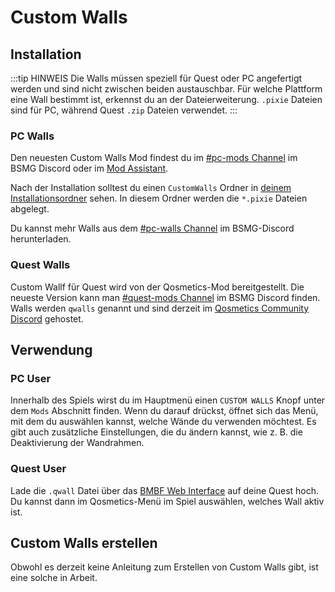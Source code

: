 # Custom Walls

## Installation
:::tip HINWEIS Die Walls müssen speziell für Quest oder PC angefertigt werden und sind nicht zwischen beiden austauschbar. Für welche Plattform eine Wall bestimmt ist, erkennst du an der Dateierweiterung. `.pixie` Dateien sind für PC, während Quest `.zip` Dateien verwendet. :::

### PC Walls
Den neuesten Custom Walls Mod findest du im [#pc-mods Channel](https://discord.gg/beatsabermods) im BSMG Discord oder im [Mod Assistant](https://github.com/Assistant/ModAssistant).

Nach der Installation solltest du einen `CustomWalls` Ordner in [deinem Installationsordner](/faq/install-folder.md) sehen. In diesem Ordner werden die `*.pixie` Dateien abgelegt.

Du kannst mehr Walls aus dem [#pc-walls Channel](https://discord.gg/beatsabermods) im BSMG-Discord herunterladen.

### Quest Walls
Custom Wallf für Quest wird von der Qosmetics-Mod bereitgestellt. Die neueste Version kann man [#quest-mods Channel](https://discord.gg/beatsabermods) im BSMG Discord finden. Walls werden `qwalls` genannt und sind derzeit im [Qosmetics Community Discord](https://discord.gg/qosmetics) gehostet.

## Verwendung

### PC User
Innerhalb des Spiels wirst du im Hauptmenü einen `CUSTOM WALLS` Knopf unter dem `Mods` Abschnitt finden. Wenn du darauf drückst, öffnet sich das Menü, mit dem du auswählen kannst, welche Wände du verwenden möchtest. Es gibt auch zusätzliche Einstellungen, die du ändern kannst, wie z. B. die Deaktivierung der Wandrahmen.

### Quest User
Lade die `.qwall` Datei über das [BMBF Web Interface](/quest-modding.md#installing-mods) auf deine Quest hoch. Du kannst dann im Qosmetics-Menü im Spiel auswählen, welches Wall aktiv ist.

## Custom Walls erstellen
Obwohl es derzeit keine Anleitung zum Erstellen von Custom Walls gibt, ist eine solche in Arbeit.
